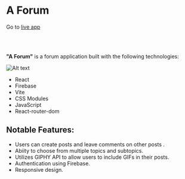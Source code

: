 # A Forum

Go to [live app](https://noic-matthew-08.vercel.app/)
<br>

<br>
<br>

**"A Forum"** is a forum application built with the following technologies:

![Alt text](../../Pictures/forum.png)

- React
- Firebase
- Vite
- CSS Modules
- JavaScript
- React-router-dom

## Notable Features:

- Users can create posts and leave comments on other posts .
- Abiity to choose from multiple topics and subtopics.
- Utilizes GIPHY API to allow users to include GIFs in their posts.
- Authentication using Firebase.
- Responsive design.
